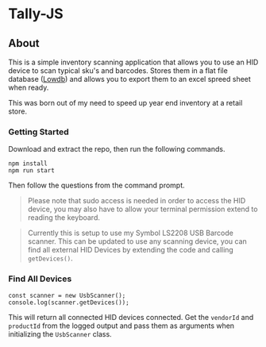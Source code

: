 
# Tally-JS

## About
This is a simple inventory scanning application that allows you to use an HID device to scan typical sku's and barcodes. Stores them in a flat file database ([Lowdb](https://github.com/typicode/lowdb)) and allows you to export them to an excel spreed sheet when ready.

This was born out of my need to speed up year end inventory at a retail store.

### Getting Started

Download and extract the repo, then run the following commands.

```
npm install
npm run start
```
Then follow the questions from the command prompt. 

> Please note that sudo access is needed in order to access the HID device, you may also have to allow your terminal permission extend to reading the keyboard.

> Currently this is setup to use my Symbol LS2208 USB Barcode scanner. This can be updated to use any scanning device, you can find all external HID Devices by extending the code and calling `getDevices()`.

### Find All Devices
```
const scanner = new UsbScanner();
console.log(scanner.getDevices());
```

This will return all connected HID devices connected. Get the `vendorId` and `productId` from the logged output and pass them as arguments when initializing the `UsbScanner` class.
